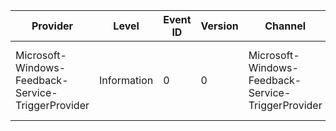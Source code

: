Provider                                            |  Level        |  Event ID  |  Version  |  Channel                                             |  Task          |  Opcode  |  Keyword  |  Message
----------------------------------------------------|---------------|------------|-----------|------------------------------------------------------|----------------|----------|-----------|-----------------------------------------------------
Microsoft-Windows-Feedback-Service-TriggerProvider  |  Information  |  0         |  0        |  Microsoft-Windows-Feedback-Service-TriggerProvider  |  StartTrigger  |          |  WerSvc   |  Windows Error Reporting service has been triggered.